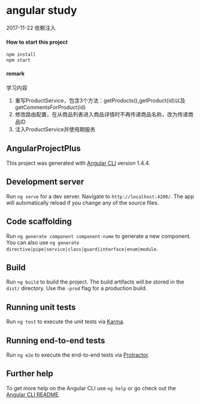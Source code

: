 # angular study

2017-11-22
 依赖注入

#### How to start this project
```javascript
npm install
npm start
``` 

#### remark
学习内容
1. 重写ProductService，包含3个方法：getProducts(),getProduct(id)以及getCommentsForProduct(id)
2. 修改路由配置，在从商品列表进入商品详情时不再传递商品名称，改为传递商品ID
3. 注入ProductService并使用期服务

## AngularProjectPlus

This project was generated with [Angular CLI](https://github.com/angular/angular-cli) version 1.4.4.

## Development server

Run `ng serve` for a dev server. Navigate to `http://localhost:4200/`. The app will automatically reload if you change any of the source files.

## Code scaffolding

Run `ng generate component component-name` to generate a new component. You can also use `ng generate directive|pipe|service|class|guard|interface|enum|module`.

## Build

Run `ng build` to build the project. The build artifacts will be stored in the `dist/` directory. Use the `-prod` flag for a production build.

## Running unit tests

Run `ng test` to execute the unit tests via [Karma](https://karma-runner.github.io).

## Running end-to-end tests

Run `ng e2e` to execute the end-to-end tests via [Protractor](http://www.protractortest.org/).

## Further help

To get more help on the Angular CLI use `ng help` or go check out the [Angular CLI README](https://github.com/angular/angular-cli/blob/master/README.md).
